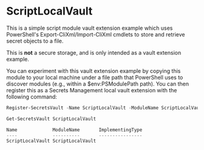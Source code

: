 # ScriptLocalVault

This is a simple script module vault extension example which uses PowerShell's Export-CliXml/Import-CliXml cmdlets to store and retrieve secret objects to a file.  

This is **not** a secure storage, and is only intended as a vault extension example.  

You can experiment with this vault extension example by copying this module to your local machine under a file path that PowerShell uses to discover modules (e.g., within a $env:PSModulePath path).
You can then register this as a Secrets Management local vault extension with the following command:  

```powershell
Register-SecretsVault -Name ScriptLocalVault -ModuleName ScriptLocalVault

Get-SecretsVault ScriptLocalVault

Name             ModuleName       ImplementingType
----             ----------       ----------------
ScriptLocalVault ScriptLocalVault
```
